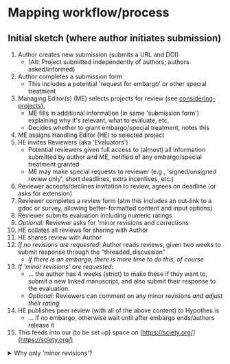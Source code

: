 # Mapping workflow/process

## Initial sketch (where author initiates submission)

1. &#x20;Author creates new submission (submits a URL and DOI)
   * (Alt: Project submitted independently of authors; authors asked/informed)
2. Author completes a submission form
   * This includes a potential 'request for embargo' or other special treatment
3. Managing Editor(s) (ME) selects projects for review (see [considering-projects](considering-projects/ "mention")),&#x20;
   * ME fills in additional information (in same 'submission form') explaining why it's relevant, what to evaluate, etc.
   * Decides whether to grant embargo/special treatment, notes this
4. ME assigns Handling Editor (HE) to selected project
5. HE invites Reviewers (aka 'Evaluators')
   * Potential reviewers given full access to (almost) all information submitted by author and ME, notified of any embargo/special treatment granted
   * ME may make special requests to reviewer (e.g., 'signed/unsigned review only', short deadlines, extra incentives, etc.)
6. Reviewer accepts/declines invitation to review, agrees on deadline (or asks for extension)
7. Reviewer completes a review form (atm this includes an out-link to a gdoc or survey, allowing better-formatted content and input options)
8. Reviewer submits evaluation including numeric ratings
9. _Optional_: Reviewer asks for 'minor revisions and corrections
10. HE collates all reviews for sharing with Author
11. HE shares review with Author
12. _If no revisions are requested:_ Author reads reviews,  given two weeks to submit response through the "threaded\_discussion"&#x20;
    * _If there is an embargo, there is more time to do this, of course_
13. _If 'minor revisions' are requested_:&#x20;
    * ...  the author has 4 weeks (strict) to make these if they want to, submit a new linked manuscript, and also submit their response to the evaluation.
    * _Optional_: Reviewers can comment on any minor revisions _and adjust their rating_
14. &#x20;HE publishes peer review (with all of the above content) to Hypothes.is&#x20;
    * ... If no embargo, otherwise wait until after embargo ends/authors release it
15. This feeds into our (to be set up) space on [https://sciety.org/](https://sciety.org/)



<details>

<summary>Why only 'minor revisions'?</summary>

We basically don't want to replicate the slow and inefficient processes of the traditional system. We want evaluators to basically give a report and rating _as the paper stands._&#x20;

We also want to encourage papers as [permanent-beta ](../benefits-and-features/living-research-projects.md)projects. The authors can improve it, if they like, and resubmit it for a new evaluation.&#x20;

</details>
